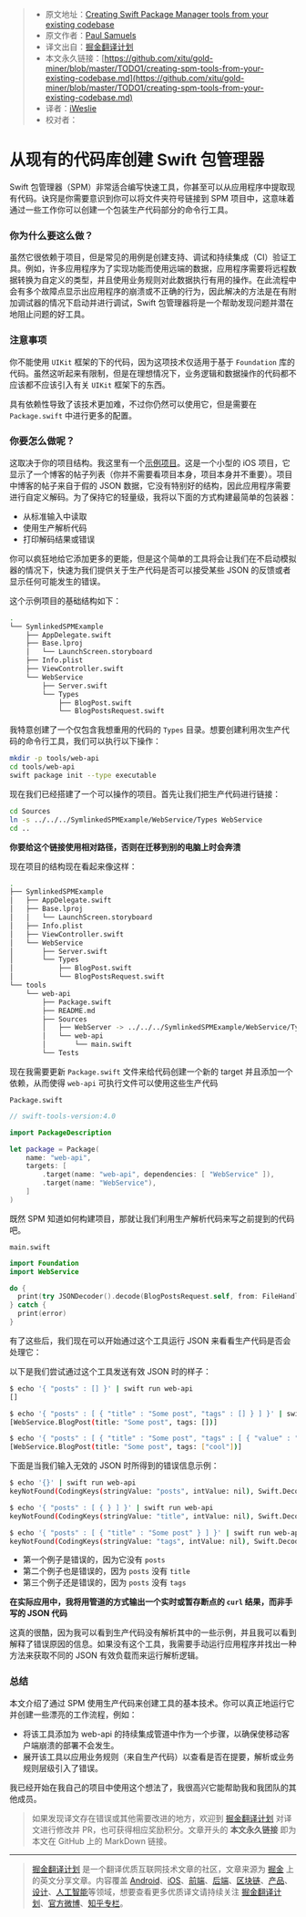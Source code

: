 > * 原文地址：[Creating Swift Package Manager tools from your existing codebase](https://paul-samuels.com/blog/2018/09/01/creating-spm-tools-from-your-existing-codebase/?utm_campaign=Swift%20Weekly&utm_medium=Swift%20Weekly%20Newsletter%20Issue%20129&utm_source=Swift%20Weekly)
> * 原文作者：[Paul Samuels](https://paul-samuels.com)
> * 译文出自：[掘金翻译计划](https://github.com/xitu/gold-miner)
> * 本文永久链接：[https://github.com/xitu/gold-miner/blob/master/TODO1/creating-spm-tools-from-your-existing-codebase.md](https://github.com/xitu/gold-miner/blob/master/TODO1/creating-spm-tools-from-your-existing-codebase.md)
> * 译者：[iWeslie](https://github.com/iWeslie)
> * 校对者：

# 从现有的代码库创建 Swift 包管理器

Swift 包管理器（SPM）非常适合编写快速工具，你甚至可以从应用程序中提取现有代码。诀窍是你需要意识到你可以将文件夹符号链接到 SPM 项目中，这意味着通过一些工作你可以创建一个包装生产代码部分的命令行工具。

### 你为什么要这么做？

虽然它很依赖于项目，但是常见的用例是创建支持、调试和持续集成（CI）验证工具。例如，许多应用程序为了实现功能而使用远端的数据，应用程序需要将远程数据转换为自定义的类型，并且使用业务规则对此数据执行有用的操作。在此流程中会有多个故障点显示出应用程序的崩溃或不正确的行为，因此解决的方法是在有附加调试器的情况下启动并进行调试，Swift 包管理器将是一个帮助发现问题并潜在地阻止问题的好工具。

### 注意事项

你不能使用 `UIKit` 框架的下的代码，因为这项技术仅适用于基于 `Foundation` 库的代码。虽然这听起来有限制，但是在理想情况下，业务逻辑和数据操作的代码都不应该都不应该引入有关 `UIKit` 框架下的东西。

具有依赖性导致了该技术更加难，不过你仍然可以使用它，但是需要在 `Package.swift` 中进行更多的配置。

### 你要怎么做呢？

这取决于你的项目结构。我这里有一个[示例项目](https://github.com/paulsamuels/SymlinkedSPMExample)。这是一个小型的 iOS 项目，它显示了一个博客的帖子列表（你并不需要看项目本身，项目本身并不重要）。项目中博客的帖子来自于假的 JSON 数据，它没有特别好的结构，因此应用程序需要进行自定义解码。为了保持它的轻量级，我将以下面的方式构建最简单的包装器：

*   从标准输入中读取	
*   使用生产解析代码
*   打印解码结果或错误

你可以疯狂地给它添加更多的更能，但是这个简单的工具将会让我们在不启动模拟器的情况下，快速为我们提供关于生产代码是否可以接受某些 JSON 的反馈或者显示任何可能发生的错误。

这个示例项目的基础结构如下：

```bash
.
└── SymlinkedSPMExample
    ├── AppDelegate.swift
    ├── Base.lproj
    │   └── LaunchScreen.storyboard
    ├── Info.plist
    ├── ViewController.swift
    └── WebService
        ├── Server.swift
        └── Types
            ├── BlogPost.swift
            └── BlogPostsRequest.swift
```

我特意创建了一个仅包含我想重用的代码的 `Types` 目录。想要创建利用次生产代码的命令行工具，我们可以执行以下操作：

```bash
mkdir -p tools/web-api
cd tools/web-api
swift package init --type executable
```

现在我们已经搭建了一个可以操作的项目。首先让我们把生产代码进行链接：

```bash
cd Sources
ln -s ../../../SymlinkedSPMExample/WebService/Types WebService
cd ..
```

**你要给这个链接使用相对路径，否则在迁移到别的电脑上时会奔溃**

现在项目的结构现在看起来像这样：

```bash
.
├── SymlinkedSPMExample
│   ├── AppDelegate.swift
│   ├── Base.lproj
│   │   └── LaunchScreen.storyboard
│   ├── Info.plist
│   ├── ViewController.swift
│   └── WebService
│       ├── Server.swift
│       └── Types
│           ├── BlogPost.swift
│           └── BlogPostsRequest.swift
└── tools
    └── web-api
        ├── Package.swift
        ├── README.md
        ├── Sources
        │   ├── WebServer -> ../../../SymlinkedSPMExample/WebService/Types/
        │   └── web-api
        │       └── main.swift
        └── Tests
```

现在我需要更新 `Package.swift` 文件来给代码创建一个新的 target 并且添加一个依赖，从而使得 `web-api` 可执行文件可以使用这些生产代码

`Package.swift`

```swift
// swift-tools-version:4.0

import PackageDescription

let package = Package(
    name: "web-api",
    targets: [
        .target(name: "web-api", dependencies: [ "WebService" ]),
        .target(name: "WebService"),
    ]
)
```

既然 SPM 知道如何构建项目，那就让我们利用生产解析代码来写之前提到的代码吧。

`main.swift`

```swift
import Foundation
import WebService

do {
  print(try JSONDecoder().decode(BlogPostsRequest.self, from: FileHandle.standardInput.readDataToEndOfFile()).posts)
} catch {
  print(error)
}
```

有了这些后，我们现在可以开始通过这个工具运行 JSON 来看看生产代码是否会处理它：

以下是我们尝试通过这个工具发送有效 JSON 时的样子：

```bash
$ echo '{ "posts" : [] }' | swift run web-api
[]

$ echo '{ "posts" : [ { "title" : "Some post", "tags" : [] } ] }' | swift run web-api
[WebService.BlogPost(title: "Some post", tags: [])]

$ echo '{ "posts" : [ { "title" : "Some post", "tags" : [ { "value" : "cool" } ] } ] }' | swift run web-api
[WebService.BlogPost(title: "Some post", tags: ["cool"])]
```

下面是当我们输入无效的 JSON 时所得到的错误信息示例：

```bash
$ echo '{}' | swift run web-api
keyNotFound(CodingKeys(stringValue: "posts", intValue: nil), Swift.DecodingError.Context(codingPath: [], debugDescription: "No value associated with key CodingKeys(stringValue: \"posts\", intValue: nil) (\"posts\").", underlyingError: nil))

$ echo '{ "posts" : [ { } ] }' | swift run web-api
keyNotFound(CodingKeys(stringValue: "title", intValue: nil), Swift.DecodingError.Context(codingPath: [CodingKeys(stringValue: "posts", intValue: nil), _JSONKey(stringValue: "Index 0", intValue: 0)], debugDescription: "No value associated with key CodingKeys(stringValue: \"title\", intValue: nil) (\"title\").", underlyingError: nil))

$ echo '{ "posts" : [ { "title" : "Some post" } ] }' | swift run web-api
keyNotFound(CodingKeys(stringValue: "tags", intValue: nil), Swift.DecodingError.Context(codingPath: [CodingKeys(stringValue: "posts", intValue: nil), _JSONKey(stringValue: "Index 0", intValue: 0)], debugDescription: "No value associated with key CodingKeys(stringValue: \"tags\", intValue: nil) (\"tags\").", underlyingError: nil))
```

*   第一个例子是错误的，因为它没有 `posts`
*   第二个例子也是错误的，因为 `posts` 没有 `title` 
*   第三个例子还是错误的，因为 `posts` 没有 `tags` 

**在实际应用中，我将用管道的方式输出一个实时或暂存断点的 `curl` 结果，而非手写的 JSON 代码**

这真的很酷，因为我可以看到生产代码没有解析其中的一些示例，并且我可以看到解释了错误原因的信息。如果没有这个工具，我需要手动运行应用程序并找出一种方法来获取不同的 JSON 有效负载而来运行解析逻辑。

### 总结

本文介绍了通过 SPM 使用生产代码来创建工具的基本技术。你可以真正地运行它并创建一些漂亮的工作流程，例如：

*   将该工具添加为 web-api 的持续集成管道中作为一个步骤，以确保使移动客户端崩溃的部署不会发生。
*   展开该工具以应用业务规则（来自生产代码）以查看是否在提要，解析或业务规则层级引入了错误。

我已经开始在我自己的项目中使用这个想法了，我很高兴它能帮助我和我团队的其他成员。

> 如果发现译文存在错误或其他需要改进的地方，欢迎到 [掘金翻译计划](https://github.com/xitu/gold-miner) 对译文进行修改并 PR，也可获得相应奖励积分。文章开头的 **本文永久链接** 即为本文在 GitHub 上的 MarkDown 链接。


---

> [掘金翻译计划](https://github.com/xitu/gold-miner) 是一个翻译优质互联网技术文章的社区，文章来源为 [掘金](https://juejin.im) 上的英文分享文章。内容覆盖 [Android](https://github.com/xitu/gold-miner#android)、[iOS](https://github.com/xitu/gold-miner#ios)、[前端](https://github.com/xitu/gold-miner#前端)、[后端](https://github.com/xitu/gold-miner#后端)、[区块链](https://github.com/xitu/gold-miner#区块链)、[产品](https://github.com/xitu/gold-miner#产品)、[设计](https://github.com/xitu/gold-miner#设计)、[人工智能](https://github.com/xitu/gold-miner#人工智能)等领域，想要查看更多优质译文请持续关注 [掘金翻译计划](https://github.com/xitu/gold-miner)、[官方微博](http://weibo.com/juejinfanyi)、[知乎专栏](https://zhuanlan.zhihu.com/juejinfanyi)。
